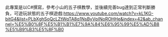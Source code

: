 此專案是以C#撰寫，參考小山的五子棋教學，並後續完善bug達到正常判斷勝負，可遊玩狀態的五子棋遊戲:https://www.youtube.com/watch?v=kL1KG-bitG4&list=PLbXghSoQcLZtWqTA8q1NsByVpINoROHHe&index=42&ab_channel=%E5%B0%8F%E5%B1%B1%E7%9A%84%E6%95%99%E5%AD%B8%E5%B9%B3%E5%8F%B0
